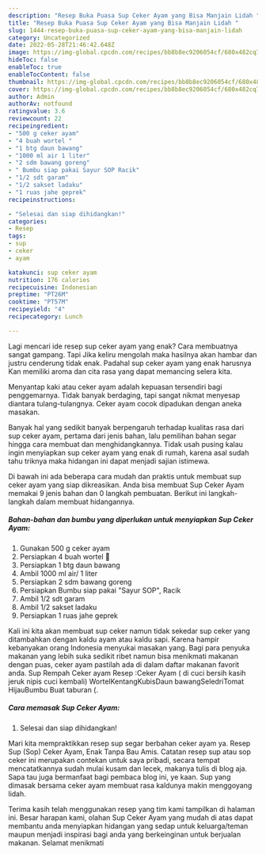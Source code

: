 ```yaml
---
description: "Resep Buka Puasa Sup Ceker Ayam yang Bisa Manjain Lidah "
title: "Resep Buka Puasa Sup Ceker Ayam yang Bisa Manjain Lidah "
slug: 1444-resep-buka-puasa-sup-ceker-ayam-yang-bisa-manjain-lidah
category: Uncategorized
date: 2022-05-28T21:46:42.648Z
image: https://img-global.cpcdn.com/recipes/bb8b8ec9206054cf/680x482cq70/sup-ceker-ayam-foto-resep-utama.jpg
hideToc: false
enableToc: true
enableTocContent: false
thumbnail: https://img-global.cpcdn.com/recipes/bb8b8ec9206054cf/680x482cq70/sup-ceker-ayam-foto-resep-utama.jpg
cover: https://img-global.cpcdn.com/recipes/bb8b8ec9206054cf/680x482cq70/sup-ceker-ayam-foto-resep-utama.jpg
author: Admin
authorAv: notfound
ratingvalue: 3.6
reviewcount: 22
recipeingredient:
- "500 g ceker ayam"
- "4 buah wortel "
- "1 btg daun bawang"
- "1000 ml air 1 liter"
- "2 sdm bawang goreng"
- " Bumbu siap pakai Sayur SOP Racik"
- "1/2 sdt garam"
- "1/2 sakset ladaku"
- "1 ruas jahe geprek"
recipeinstructions:

- "Selesai dan siap dihidangkan!"
categories:
- Resep
tags:
- sup
- ceker
- ayam

katakunci: sup ceker ayam 
nutrition: 176 calories
recipecuisine: Indonesian
preptime: "PT26M"
cooktime: "PT57M"
recipeyield: "4"
recipecategory: Lunch

---
```



Lagi mencari ide resep sup ceker ayam yang enak? Cara membuatnya sangat gampang. Tapi Jika keliru mengolah maka hasilnya akan hambar dan justru cenderung tidak enak. Padahal sup ceker ayam yang enak harusnya Kan memiliki aroma dan cita rasa yang dapat memancing selera kita.


Menyantap kaki atau ceker ayam adalah kepuasan tersendiri bagi penggemarnya. Tidak banyak berdaging, tapi sangat nikmat menyesap diantara tulang-tulangnya. Ceker ayam cocok dipadukan dengan aneka masakan.

Banyak hal yang sedikit banyak berpengaruh terhadap kualitas rasa dari sup ceker ayam, pertama dari jenis bahan, lalu pemilihan bahan segar hingga cara membuat dan menghidangkannya. Tidak usah pusing kalau ingin menyiapkan sup ceker ayam yang enak di rumah, karena asal sudah tahu triknya maka hidangan ini dapat menjadi sajian istimewa.


Di bawah ini ada beberapa cara mudah dan praktis untuk membuat sup ceker ayam yang siap dikreasikan. Anda bisa membuat Sup Ceker Ayam memakai 9 jenis bahan dan 0 langkah pembuatan. Berikut ini langkah-langkah dalam membuat hidangannya.

<!--inarticleads1-->

##### Bahan-bahan dan bumbu yang diperlukan untuk menyiapkan Sup Ceker Ayam:

1. Gunakan 500 g ceker ayam
1. Persiapkan 4 buah wortel 🥕
1. Persiapkan 1 btg daun bawang
1. Ambil 1000 ml air/ 1 liter
1. Persiapkan 2 sdm bawang goreng
1. Persiapkan  Bumbu siap pakai &#34;Sayur SOP&#34;, Racik
1. Ambil 1/2 sdt garam
1. Ambil 1/2 sakset ladaku
1. Persiapkan 1 ruas jahe geprek


Kali ini kita akan membuat sup ceker namun tidak sekedar sup ceker yang ditambahkan dengan kaldu ayam atau kaldu sapi. Karena hampir kebanyakan orang Indonesia menyukai masakan yang. Bagi para penyuka makanan yang lebih suka sedikit ribet namun bisa menikmati makanan dengan puas, ceker ayam pastilah ada di dalam daftar makanan favorit anda. Sup Rempah Ceker ayam Resep :Ceker Ayam ( di cuci bersih kasih jeruk nipis cuci kembali) WortelKentangKubisDaun bawangSeledriTomat HijauBumbu Buat taburan (. 

<!--inarticleads2-->

##### Cara memasak Sup Ceker Ayam:


1. Selesai dan siap dihidangkan!

Mari kita mempraktikkan resep sup segar berbahan ceker ayam ya. Resep Sup (Sop) Ceker Ayam, Enak Tanpa Bau Amis. Catatan resep sup atau sop ceker ini merupakan contekan untuk saya pribadi, secara tempat mencatatkannya sudah mulai kusam dan lecek, makanya tulis di blog aja. Sapa tau juga bermanfaat bagi pembaca blog ini, ye kaan. Sup yang dimasak bersama ceker ayam membuat rasa kaldunya makin menggoyang lidah. 

Terima kasih telah menggunakan resep yang tim kami tampilkan di halaman ini. Besar harapan kami, olahan Sup Ceker Ayam yang mudah di atas dapat membantu anda menyiapkan hidangan yang sedap untuk keluarga/teman maupun menjadi inspirasi bagi anda yang berkeinginan untuk berjualan makanan. Selamat menikmati
